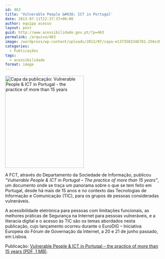 ```yaml
---
id: 463
title: 'Vulnerable People &#038; ICT in Portugal'
date: 2013-07-11T22:37:37+00:00
author: equipa acesso
layout: post
guid: http://www.acessibilidade.gov.pt/?p=463
permalink: /arquivo/463
image: /wordpress/wp-content/uploads/2013/07/capa-e1373583346781-256x300-1.png
categories:
  - Publicações
tags:
  - acessibilidade
format: image
---
```

<img src="http://www.acessibilidade.gov.pt/wordpress/wp-content/uploads/2013/07/capa-e1373583346781-256x300.png" alt="Capa da publicação: Vulnerable People &#038; ICT in Portugal - the practice of more than 15 years" width="256" height="300" class="alignright size-medium wp-image-465" srcset="http://www.acessibilidade.gov.pt/wordpress/wp-content/uploads/2013/07/capa-e1373583346781-256x300.png 256w, http://www.acessibilidade.gov.pt/wordpress/wp-content/uploads/2013/07/capa-e1373583346781.png 768w" sizes="(max-width: 256px) 100vw, 256px" />

A FCT, através do Departamento da Sociedade de Informação, publicou <em lang="en">“Vulnerable People & ICT in Portugal – The practice of more than 15 years”</em>, um documento onde se traça um panorama sobre o que se tem feito em Portugal, desde há mais de 15 anos e no contexto das Tecnologias de Informação e Comunicação (TIC), para os grupos de pessoas consideradas vulneráveis.

A acessibilidade eletrónica para pessoas com limitações funcionais, as melhores práticas de Segurança na Internet para pessoas vulneráveis, e a literacia digital e o acesso às TIC são os temas abordados nesta publicação, cujo lançamento ocorreu durante o EuroDIG &#8211; Iniciativa Europeia do Fórum de Governação da Internet, a 20 e 21 de junho passado, em Lisboa.

Publicação: <a href="http://www.fct.pt/dsi/docs/fct_vulnerablepeople_ict.pdf" lang="en">Vulnerable People & ICT in Portugal &#8211; the practice of more than 15 years (PDF, 1 MB)</a>.